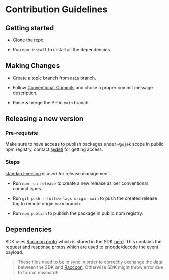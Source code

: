 # Contribution Guidelines

## Getting started

* Clone the repo.

* Run `npm install` to install all the dependencies.

## Making Changes

* Create a topic branch from `main` branch.

* Follow [Conventional Commits](https://www.conventionalcommits.org/en/v1.0.0/) and chose a proper commit message description.

* Raise & merge the PR in `main` branch.

## Releasing a new version

### Pre-requisite

Make sure to have access to publish packages under `@gojek` scope in public npm registry, contact [@detj](https://github.com/detj) for getting access.

### Steps
[standard-version](https://github.com/conventional-changelog/standard-version) is used for release management.

* Run `npm run release` to create a new release as per conventional commit types.

* Run `git push --follow-tags origin main` to push the created release tag to remote origin `main` branch.

* Run `npm publish` to publish the package in public npm registry.

## Dependencies

SDK uses [Raccoon proto](https://github.com/odpf/proton/blob/main/odpf/raccoon/v1beta1/raccoon.proto) which is stored in the SDK [here](https://github.com/gojekfarm/clickstream-web/tree/main/src/protos). This contains the request and response protos which are used to encode/decode the event payload.

> These files need to be in sync in order to correctly exchange the data between the SDK and [Raccoon](https://odpf.github.io/raccoon/). Otherwise SDK might throw error due to format mismatch. 
